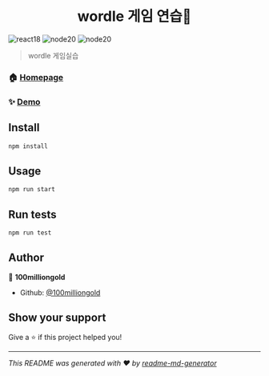 <h1 align="center">wordle 게임 연습👋</h1>
<p>
  <img alt="react18" src="https://img.shields.io/badge/react-v18.2.0-red"/>
  <img alt="node20" src="https://img.shields.io/badge/nodejs-v20.11.1-green"/>
  <img alt="node20" src="https://img.shields.io/badge/typescript-v4.9.5-blue"/>
</p>

> wordle 게임실습

### 🏠 [Homepage](https://github.com/100milliongold)

### ✨ [Demo](https://100milliongold.github.io/wordle)

## Install

```sh
npm install
```

## Usage

```sh
npm run start
```

## Run tests

```sh
npm run test
```

## Author

👤 **100milliongold**

- Github: [@100milliongold](https://github.com/100milliongold)

## Show your support

Give a ⭐️ if this project helped you!

---

_This README was generated with ❤️ by [readme-md-generator](https://github.com/kefranabg/readme-md-generator)_
